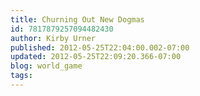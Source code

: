 ```yaml
---
title: Churning Out New Dogmas
id: 7817879257094482430
author: Kirby Urner
published: 2012-05-25T22:04:00.002-07:00
updated: 2012-05-25T22:09:20.366-07:00
blog: world_game
tags: 
---
```


